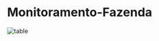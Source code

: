 # Monitoramento-Fazenda

![table](https://github.com/user-attachments/assets/beee96f6-fa66-4314-8ae0-0063957a25a6)
